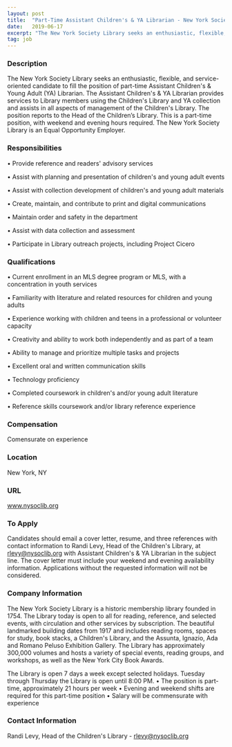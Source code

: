 ```yaml
---
layout: post
title:  "Part-Time Assistant Children's & YA Librarian - New York Society Library"
date:   2019-06-17
excerpt: "The New York Society Library seeks an enthusiastic, flexible, and service-oriented candidate to fill the position of part-time Assistant Children's & Young Adult (YA) Librarian. The Assistant Children's & YA Librarian provides services to Library members using the Children's Library and YA collection and assists in all aspects of management..."
tag: job
---
```


### Description   

The New York Society Library seeks an enthusiastic, flexible, and service-oriented candidate to fill the position of part-time Assistant Children's & Young Adult (YA) Librarian. The Assistant Children's & YA Librarian provides services to Library members using the Children's Library and YA collection and assists in all aspects of management of the Children's Library. The position reports to the Head of the Children’s Library. This is a part-time position, with weekend and evening hours required. 
The New York Society Library is an Equal Opportunity Employer.



### Responsibilities   


• 	Provide reference and readers' advisory services

• 	Assist with planning and presentation of children's and young adult events

• 	Assist with collection development of children's and young adult materials

• 	Create, maintain, and contribute to print and digital communications

• 	Maintain order and safety in the department

• 	Assist with data collection and assessment 

• 	Participate in Library outreach projects, including Project Cicero



### Qualifications   


• 	Current enrollment in an MLS degree program or MLS, with a concentration in youth services 

• 	Familiarity with literature and related resources for children and young adults

• 	Experience working with children and teens in a professional or volunteer capacity

• 	Creativity and ability to work both independently and as part of a team

• 	Ability to manage and prioritize multiple tasks and projects

• 	Excellent oral and written communication skills

• 	Technology proficiency 

• 	Completed coursework in children's and/or young adult literature

• 	Reference skills coursework and/or library reference experience



### Compensation   

Comensurate on experience


### Location   

New York, NY


### URL   

www.nysoclib.org

### To Apply   

Candidates should email a cover letter, resume, and three references with contact information to Randi Levy, Head of the Children's Library, at rlevy@nysoclib.org with Assistant Children's & YA Librarian in the subject line. The cover letter must include your weekend and evening availability information. 
Applications without the requested information will not be considered.



### Company Information   

The New York Society Library is a historic membership library founded in 1754. The Library today is open to all for reading, reference, and selected events, with circulation and other services by subscription. The beautiful landmarked building dates from 1917 and includes reading rooms, spaces for study, book stacks, a Children's Library, and the Assunta, Ignazio, Ada and Romano Peluso Exhibition Gallery. The Library has approximately 300,000 volumes and hosts a variety of special events, reading groups, and workshops, as well as the New York City Book Awards.

The Library is open 7 days a week except selected holidays. Tuesday through Thursday the Library is open until 8:00 PM.
•	The position is part-time, approximately 21 hours per week
•	Evening and weekend shifts are required for this part-time position
•	Salary will be commensurate with experience



### Contact Information   

Randi Levy, Head of the Children's Library - rlevy@nysoclib.org

